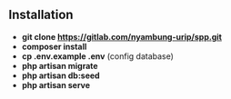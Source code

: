 ## **Installation**

- **git clone https://gitlab.com/nyambung-urip/spp.git**
- **composer install**
- **cp .env.example .env**  (config database)
- **php artisan migrate**
- **php artisan db:seed**
- **php artisan serve**